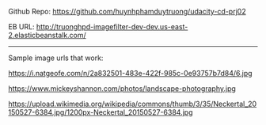 Github Repo: https://github.com/huynhphamduytruong/udacity-cd-prj02

EB URL: http://truonghpd-imagefilter-dev-dev.us-east-2.elasticbeanstalk.com/

---

Sample image urls that work:

https://i.natgeofe.com/n/2a832501-483e-422f-985c-0e93757b7d84/6.jpg

https://www.mickeyshannon.com/photos/landscape-photography.jpg

https://upload.wikimedia.org/wikipedia/commons/thumb/3/35/Neckertal_20150527-6384.jpg/1200px-Neckertal_20150527-6384.jpg
